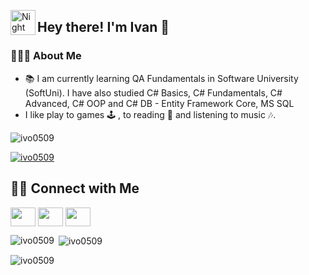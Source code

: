 <img alt="Night Coding" src="./assets/Hand%20Wave.gif" width='40' align="left"/><h2>Hey there! I'm Ivan 👋</h2>




### 👨🏻‍💻 About Me
- 📚 I am currently learning QA Fundamentals in Software University (SoftUni). I have also studied C# Basics, C# Fundamentals, C# Advanced, C# OOP and C# DB - Entity Framework Core, MS SQL
-  I like play to games :joystick: , to reading :blue_book: and listening to music :notes:.

<p align="left"> <img src="https://komarev.com/ghpvc/?username=ivo0509&label=Profile%20views&color=0e75b6&style=flat" alt="ivo0509" /> </p>
<p align="left"> <a href="https://github.com/ryo-ma/github-profile-trophy"><img src="https://github-profile-trophy.vercel.app/?username=ivo0509" alt="ivo0509" /></a> </p>

### <h2> 🤝🏻 Connect with Me </h2>
<p align="left">
  <a href="https://www.facebook.com/profile.php?id=100013692457244" target="blank"><img align="center"
      src="https://raw.githubusercontent.com/rahuldkjain/github-profile-readme-generator/master/src/images/icons/Social/facebook.svg"
      height="30" width="40" /></a>
  <a href="https://www.instagram.com/ivanvasileviordanov/" target="blank"><img align="center"
      src="https://raw.githubusercontent.com/rahuldkjain/github-profile-readme-generator/master/src/images/icons/Social/instagram.svg"
      height="30" width="40" /></a>
  <a href="https://www.linkedin.com/in/ivan-iordanov-6aa745317/" target="blank"><img align="center"
      src="https://github.com/rahuldkjain/github-profile-readme-generator/blob/master/src/images/icons/Social/linked-in-alt.svg"
      height="30" width="40" /></a>
</p>


<p><img align="left" src="https://github-readme-stats.vercel.app/api/top-langs?username=ivo0509&show_icons=true&locale=en&layout=compact" alt="ivo0509" /></p>

<p>&nbsp;<img align="center" src="https://github-readme-stats.vercel.app/api?username=ivo0509&show_icons=true&locale=en" alt="ivo0509" /></p>

<p><img align="center" src="https://github-readme-streak-stats.herokuapp.com/?user=ivo0509&" alt="ivo0509" /></p>
